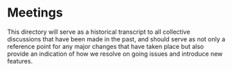 # Meetings

This directory will serve as a historical transcript to all collective discussions that have been made in the past, and
should serve as not only a reference point for any major changes that have taken place but also provide an indication
of how we resolve on going issues and introduce new features.
